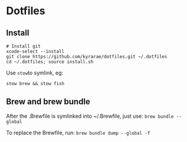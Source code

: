 # Dotfiles

## Install

```
# Install git
xcode-select --install
git clone https://github.com/kyrarae/dotfiles.git ~/.dotfiles
cd ~/.dotfiles; source install.sh

```

Use `stow`to symlink, eg:

```
stow brew && stow fish
```

## Brew and brew bundle

After the .Brewfile is symlinked into ~/.Brewfile, just use:
`brew bundle --global`

To replace the Brewfile, run:
`brew bundle dump --global -f`

